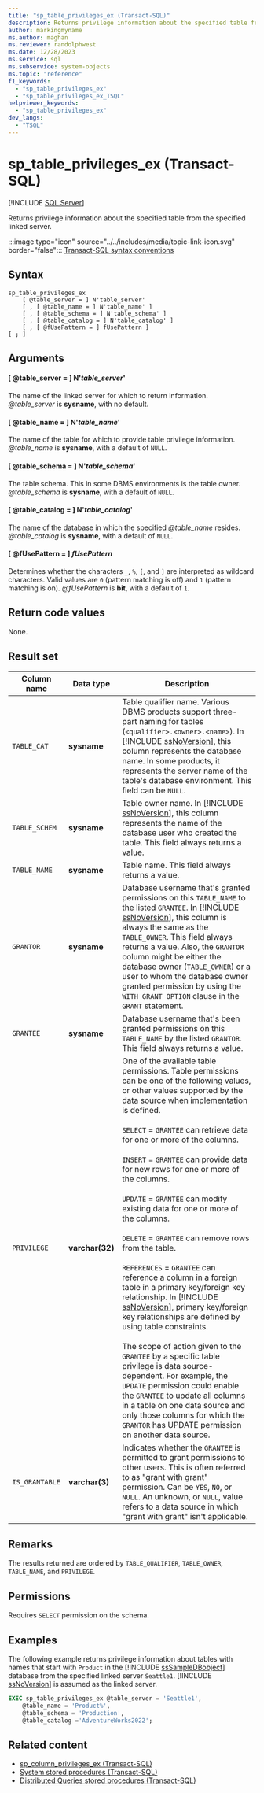 ```yaml
---
title: "sp_table_privileges_ex (Transact-SQL)"
description: Returns privilege information about the specified table from the specified linked server.
author: markingmyname
ms.author: maghan
ms.reviewer: randolphwest
ms.date: 12/28/2023
ms.service: sql
ms.subservice: system-objects
ms.topic: "reference"
f1_keywords:
  - "sp_table_privileges_ex"
  - "sp_table_privileges_ex_TSQL"
helpviewer_keywords:
  - "sp_table_privileges_ex"
dev_langs:
  - "TSQL"
---
```

# sp_table_privileges_ex (Transact-SQL)

[!INCLUDE [SQL Server](../../includes/applies-to-version/sqlserver.md)]

Returns privilege information about the specified table from the specified linked server.

:::image type="icon" source="../../includes/media/topic-link-icon.svg" border="false"::: [Transact-SQL syntax conventions](../../t-sql/language-elements/transact-sql-syntax-conventions-transact-sql.md)

## Syntax

```syntaxsql
sp_table_privileges_ex
    [ @table_server = ] N'table_server'
    [ , [ @table_name = ] N'table_name' ]
    [ , [ @table_schema = ] N'table_schema' ]
    [ , [ @table_catalog = ] N'table_catalog' ]
    [ , [ @fUsePattern = ] fUsePattern ]
[ ; ]
```

## Arguments

#### [ @table_server = ] N'*table_server*'

The name of the linked server for which to return information. *@table_server* is **sysname**, with no default.

#### [ @table_name = ] N'*table_name*'

The name of the table for which to provide table privilege information. *@table_name* is **sysname**, with a default of `NULL`.

#### [ @table_schema = ] N'*table_schema*'

The table schema. This in some DBMS environments is the table owner. *@table_schema* is **sysname**, with a default of `NULL`.

#### [ @table_catalog = ] N'*table_catalog*'

The name of the database in which the specified *@table_name* resides. *@table_catalog* is **sysname**, with a default of `NULL`.

#### [ @fUsePattern = ] *fUsePattern*

Determines whether the characters `_`, `%`, `[`, and `]` are interpreted as wildcard characters. Valid values are `0` (pattern matching is off) and `1` (pattern matching is on). *@fUsePattern* is **bit**, with a default of `1`.

## Return code values

None.

## Result set

| Column name | Data type | Description |
| --- | --- | --- |
| `TABLE_CAT` | **sysname** | Table qualifier name. Various DBMS products support three-part naming for tables (`<qualifier>.<owner>.<name>`). In [!INCLUDE [ssNoVersion](../../includes/ssnoversion-md.md)], this column represents the database name. In some products, it represents the server name of the table's database environment. This field can be `NULL`. |
| `TABLE_SCHEM` | **sysname** | Table owner name. In [!INCLUDE [ssNoVersion](../../includes/ssnoversion-md.md)], this column represents the name of the database user who created the table. This field always returns a value. |
| `TABLE_NAME` | **sysname** | Table name. This field always returns a value. |
| `GRANTOR` | **sysname** | Database username that's granted permissions on this `TABLE_NAME` to the listed `GRANTEE`. In [!INCLUDE [ssNoVersion](../../includes/ssnoversion-md.md)], this column is always the same as the `TABLE_OWNER`. This field always returns a value. Also, the `GRANTOR` column might be either the database owner (`TABLE_OWNER`) or a user to whom the database owner granted permission by using the `WITH GRANT OPTION` clause in the `GRANT` statement. |
| `GRANTEE` | **sysname** | Database username that's been granted permissions on this `TABLE_NAME` by the listed `GRANTOR`. This field always returns a value. |
| `PRIVILEGE` | **varchar(32)** | One of the available table permissions. Table permissions can be one of the following values, or other values supported by the data source when implementation is defined.<br /><br />`SELECT` = `GRANTEE` can retrieve data for one or more of the columns.<br /><br />`INSERT` = `GRANTEE` can provide data for new rows for one or more of the columns.<br /><br />`UPDATE` = `GRANTEE` can modify existing data for one or more of the columns.<br /><br />`DELETE` = `GRANTEE` can remove rows from the table.<br /><br />`REFERENCES` = `GRANTEE` can reference a column in a foreign table in a primary key/foreign key relationship. In [!INCLUDE [ssNoVersion](../../includes/ssnoversion-md.md)], primary key/foreign key relationships are defined by using table constraints.<br /><br />The scope of action given to the `GRANTEE` by a specific table privilege is data source-dependent. For example, the `UPDATE` permission could enable the `GRANTEE` to update all columns in a table on one data source and only those columns for which the `GRANTOR` has UPDATE permission on another data source. |
| `IS_GRANTABLE` | **varchar(3)** | Indicates whether the `GRANTEE` is permitted to grant permissions to other users. This is often referred to as "grant with grant" permission. Can be `YES`, `NO`, or `NULL`. An unknown, or `NULL`, value refers to a data source in which "grant with grant" isn't applicable. |

## Remarks

The results returned are ordered by `TABLE_QUALIFIER`, `TABLE_OWNER`, `TABLE_NAME`, and `PRIVILEGE`.

## Permissions

Requires `SELECT` permission on the schema.

## Examples

The following example returns privilege information about tables with names that start with `Product` in the [!INCLUDE [ssSampleDBobject](../../includes/sssampledbobject-md.md)] database from the specified linked server `Seattle1`. [!INCLUDE [ssNoVersion](../../includes/ssnoversion-md.md)] is assumed as the linked server.

```sql
EXEC sp_table_privileges_ex @table_server = 'Seattle1',
    @table_name = 'Product%',
    @table_schema = 'Production',
    @table_catalog ='AdventureWorks2022';
```

## Related content

- [sp_column_privileges_ex (Transact-SQL)](sp-column-privileges-ex-transact-sql.md)
- [System stored procedures (Transact-SQL)](system-stored-procedures-transact-sql.md)
- [Distributed Queries stored procedures (Transact-SQL)](distributed-queries-stored-procedures-transact-sql.md)
